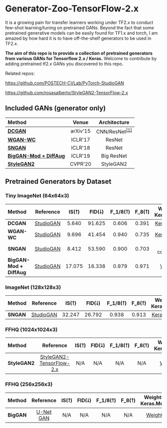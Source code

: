 # Generator-Zoo-TensorFlow-2.x
It is a growing pain for transfer learners working under TF2.x to conduct few-shot learning/tuning on pretrained GANs. Beyond the fact that some pretrained generative models can be easily found for TF1.x and torch, I am amazed by how hard it is to have off-the-shelf generators to be used in TF2.x.

**The aim of this repo is to provide a collection of pretrained generators from various GANs for Tensorflow 2.x / Keras.** Welcome to contribute by adding pretrained tf2.x GANs you discovered to this repo. 

Related repos:

https://github.com/POSTECH-CVLab/PyTorch-StudioGAN

https://github.com/rosasalberto/StyleGAN2-TensorFlow-2.x

##  Included GANs (generator only)

| Method | Venue | Architecture |
|:-----------|:-------------:|:-------------:|
| [**DCGAN**](https://arxiv.org/abs/1511.06434) | arXiv'15 | CNN/ResNet<sup>[[1]](#footnote_1)</sup> |
| [**WGAN-WC**](https://arxiv.org/abs/1701.04862) | ICLR'17 |  ResNet |
| [**SNGAN**](https://arxiv.org/abs/1802.05957) | ICLR'18 |  ResNet |
| [**BigGAN-Mod + DiffAug**](https://arxiv.org/abs/1809.11096) | ICLR'19 |  Big ResNet |
| [**StyleGAN2**](https://arxiv.org/abs/1912.04958) | CVPR'20 |  StyleGAN2 |

## Pretrained Generators by Dataset
### Tiny ImageNet (64x64x3)
| Method | Reference | IS(⭡) | FID(⭣) | F_1/8(⭡) | F_8(⭡) | Weights / Keras.Model |
|:-----------|:-------------:|:-------------:|:-------------:|:-------------:|:-------------:|:-------------:
| **DCGAN** | [StudioGAN](https://github.com/POSTECH-CVLab/PyTorch-StudioGAN) | 5.640 | 91.625 | 0.606 | 0.391 | [Keras.Model](https://drive.google.com/file/d/1f5Tti12gZ2lEvTQnTQND74pZNpxWqp0r/view?usp=sharing) |
| **WGAN-WC** | [StudioGAN](https://github.com/POSTECH-CVLab/PyTorch-StudioGAN) | 9.696 | 41.454 | 0.940 | 0.735 | [Keras.Model](https://drive.google.com/file/d/1E7afAqBenJWcgcuum0FyCIjugYC68TuD/view?usp=sharing) |
| **SNGAN** | [StudioGAN](https://github.com/POSTECH-CVLab/PyTorch-StudioGAN) | 8.412 | 53.590 | 0.900 | 0.703 | In converting |
| **BigGAN-Mod + DiffAug** | [StudioGAN](https://github.com/POSTECH-CVLab/PyTorch-StudioGAN) | 17.075 | 16.338 | 0.979 | 0.971 | [Weights](https://drive.google.com/drive/folders/1cRcvUjGhkaZF-jK2tv6DOIKjZmhzEuE9?usp=sharing) |

### ImageNet (128x128x3)
| Method | Reference | IS(⭡) | FID(⭣) | F_1/8(⭡) | F_8(⭡) | Weights / Keras.Model |
|:-----------|:-------------:|:-------------:|:-------------:|:-------------:|:-------------:|:-------------:
| **SNGAN** | [StudioGAN](https://github.com/POSTECH-CVLab/PyTorch-StudioGAN) | 32.247 | 26.792 |	0.938 |	0.913 | [Keras.Model](https://drive.google.com/file/d/1p0TKswKj0sGse19ClyGr26aNJgLKKIw3/view?usp=sharing) |

### FFHQ (1024x1024x3)
| Method | Reference | IS(⭡) | FID(⭣) | F_1/8(⭡) | F_8(⭡) | Weights / Keras.Model |
|:-----------|:-------------:|:-------------:|:-------------:|:-------------:|:-------------:|:-------------:
| **StyleGAN2** | [StyleGAN2-TensorFlow-2.x](https://github.com/rosasalberto/StyleGAN2-TensorFlow-2.x) | N/A | N/A | N/A | N/A | [Weights](https://drive.google.com/drive/folders/1_cfyqRl4G3oW5LT6Bnrp-crmAotyTlKE?usp=sharing) |

### FFHQ (256x256x3)
| Method | Reference | IS(⭡) | FID(⭣) | F_1/8(⭡) | F_8(⭡) | Weights / Keras.Model |
|:-----------|:-------------:|:-------------:|:-------------:|:-------------:|:-------------:|:-------------:
| **BigGAN** | [U-Net GAN](https://github.com/boschresearch/unetgan) | N/A | N/A | N/A | N/A | [Weights](https://drive.google.com/drive/folders/1C1jUHs3RMOP1UW5IGBcYB20jaEMO-3ls?usp=sharing) |
